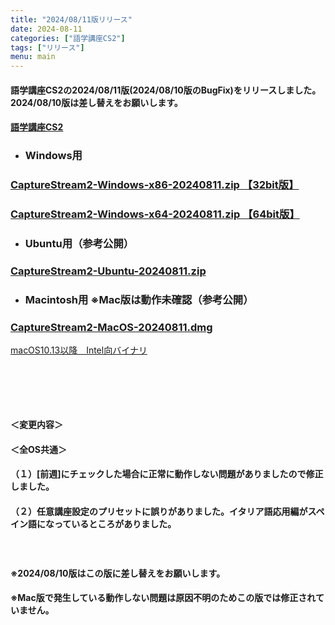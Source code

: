 ```yaml
---
title: "2024/08/11版リリース"
date: 2024-08-11
categories: ["語学講座CS2"]
tags: ["リリース"]
menu: main
---
```

#### 語学講座CS2の2024/08/11版(2024/08/10版のBugFix)をリリースしました。2024/08/10版は差し替えをお願いします。
#### [語学講座CS2](https://csreviser.github.io/CaptureStream2/)
* ### Windows用
### [CaptureStream2-Windows-x86-20240811.zip 【32bit版】](https://github.com/CSReviser/CaptureStream2/releases/download/20240811/CaptureStream2-Windows-x86-20240811.zip)
### [CaptureStream2-Windows-x64-20240811.zip 【64bit版】](https://github.com/CSReviser/CaptureStream2/releases/download/20240811/CaptureStream2-Windows-x64-20240811.zip) 　　　　　　　　　　　　　　　　　　
* ### Ubuntu用（参考公開）     
### [CaptureStream2-Ubuntu-20240811.zip](hhttps://github.com/CSReviser/CaptureStream2/releases/download/20240811/CaptureStream2-Ubuntu-20240811.zip)
* ### Macintosh用  ※Mac版は動作未確認（参考公開）  
### [CaptureStream2-MacOS-20240811.dmg](https://github.com/CSReviser/CaptureStream2/releases/download/20240811/CaptureStream2-MacOS-20240811.dmg)


[macOS10.13以降　Intel向バイナリ](https://github.com/CSReviser/CaptureStream2/releases/download/20240811/CaptureStream2-MacOS-qt5-Intel-20240811.dmg)

####  　　　  
####  　　　  
#### ＜変更内容＞　　　
#### ＜全OS共通＞
#### （１）[前週]にチェックした場合に正常に動作しない問題がありましたので修正しました。
#### （２）任意講座設定のプリセットに誤りがありました。イタリア語応用編がスペイン語になっているところがありました。
 
####  　　　  
#### ※2024/08/10版はこの版に差し替えをお願いします。
#### ※Mac版で発生している動作しない問題は原因不明のためこの版では修正されていません。
####  　　　  
####  　　　  
####  　　　  
####  　　　  
